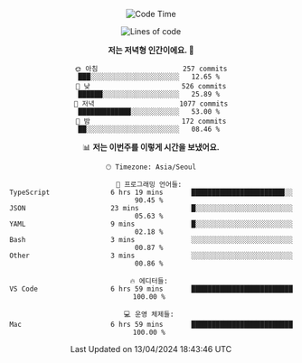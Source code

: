 <div align='center'>
 
<!--START_SECTION:waka-->
![Code Time](http://img.shields.io/badge/Code%20Time-3%2C475%20hrs%2056%20mins-blue)

![Lines of code](https://img.shields.io/badge/%EC%A0%80%EB%8A%94%20%EC%97%AC%ED%83%9C%EA%B9%8C%EC%A7%80%20-1.5%20million%20%EC%A4%84%EC%9D%98%20%EC%BD%94%EB%93%9C%EB%A5%BC%20%EC%9E%91%EC%84%B1%ED%96%88%EC%96%B4%EC%9A%94.-blue)

**저는 저녁형 인간이에요. 🦉** 

```text
🌞 아침                     257 commits         ███░░░░░░░░░░░░░░░░░░░░░░   12.65 % 
🌆 낮　                     526 commits         ██████░░░░░░░░░░░░░░░░░░░   25.89 % 
🌃 저녁                     1077 commits        █████████████░░░░░░░░░░░░   53.00 % 
🌙 밤　                     172 commits         ██░░░░░░░░░░░░░░░░░░░░░░░   08.46 % 
```


📊 **저는 이번주를 이렇게 시간을 보냈어요.** 

```text
🕑︎ Timezone: Asia/Seoul

💬 프로그래밍 언어들: 
TypeScript               6 hrs 19 mins       ███████████████████████░░   90.45 % 
JSON                     23 mins             █░░░░░░░░░░░░░░░░░░░░░░░░   05.63 % 
YAML                     9 mins              █░░░░░░░░░░░░░░░░░░░░░░░░   02.18 % 
Bash                     3 mins              ░░░░░░░░░░░░░░░░░░░░░░░░░   00.87 % 
Other                    3 mins              ░░░░░░░░░░░░░░░░░░░░░░░░░   00.86 % 

🔥 에디터들: 
VS Code                  6 hrs 59 mins       █████████████████████████   100.00 % 

💻 운영 체제들: 
Mac                      6 hrs 59 mins       █████████████████████████   100.00 % 
```


 Last Updated on 13/04/2024 18:43:46 UTC
<!--END_SECTION:waka-->
 </div>
<!---
Emewjin/Emewjin is a ✨ special ✨ repository because its `README.md` (this file) appears on your GitHub profile.
You can click the Preview link to take a look at your changes.
--->
